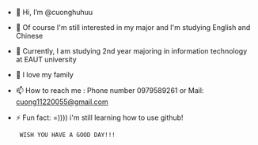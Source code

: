 - 👋 Hi, I’m @cuonghuhuu
- 👀 Of course I'm still interested in my major and I'm studying English and Chinese
- 🌱 Currently, I am studying 2nd year majoring in information technology at EAUT university
- 💞️ I love my family
- 📫 How to reach me : Phone number 0979589261 or Mail: cuong11220055@gmail.com
- ⚡ Fun fact: =)))) i'm still learning how to use github!

       WISH YOU HAVE A GOOD DAY!!!

